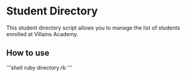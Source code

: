 # Student Directory #

This student directory script allows you to manage the list of students enrolled at Villains Academy.

## How to use ##

'''shell
ruby directory.rb
'''